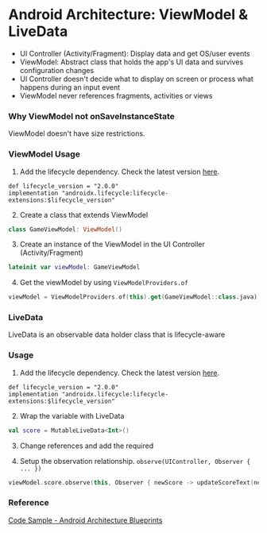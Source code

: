 # Android Architecture: ViewModel & LiveData

- UI Controller (Activity/Fragment): Display data and get OS/user events
- ViewModel: Abstract class that holds the app's UI data and survives configuration changes
- UI Controller doesn't decide what to display on screen or process what happens during an input event
- ViewModel never references fragments, activities or views

### Why ViewModel not onSaveInstanceState

ViewModel doesn't have size restrictions.

### ViewModel Usage

1. Add the lifecycle dependency. Check the latest version [here](https://developer.android.com/jetpack/androidx/releases/lifecycle#declaring_dependencies).
```
def lifecycle_version = "2.0.0"
implementation "androidx.lifecycle:lifecycle-extensions:$lifecycle_version"
```

2. Create a class that extends ViewModel
```kotlin
class GameViewModel: ViewModel()
```

3. Create an instance of the ViewModel in the UI Controller (Activity/Fragment)
```kotlin
lateinit var viewModel: GameViewModel
```

4. Get the viewModel by using ```ViewModelProviders.of```
```kotlin
viewModel = ViewModelProviders.of(this).get(GameViewModel::class.java)
```

### LiveData

LiveData is an observable data holder class that is lifecycle-aware

### Usage

1. Add the lifecycle dependency. Check the latest version [here](https://developer.android.com/jetpack/androidx/releases/lifecycle#declaring_dependencies).
```
def lifecycle_version = "2.0.0"
implementation "androidx.lifecycle:lifecycle-extensions:$lifecycle_version"
```

2. Wrap the variable with LiveData
```kotlin
val score = MutableLiveData<Int>()
```

3. Change references and add the required 

3. Setup the observation relationship. ```observe(UIController, Observer { ... })```
```kotlin
viewModel.score.observe(this, Observer { newScore -> updateScoreText(newScore) }) 
```

### Reference
[Code Sample - Android Architecture Blueprints](https://github.com/googlesamples/android-architecture)


